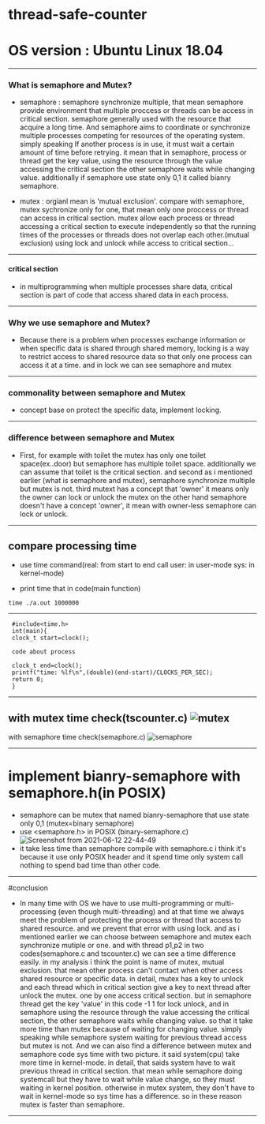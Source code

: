 # thread-safe-counter
# OS version : Ubuntu Linux 18.04


------------

### What is semaphore and Mutex?
+ semaphore : semaphore synchronize multiple, that mean semaphore provide environment that multiple proccess or threads can be access in critical section. semaphore generally used with the resource that acquire a long time.
 And semaphore aims to coordinate or synchronize multiple processes competing for resources of the operating system.
simply speaking If another process is in use, it must wait a certain amount of time before retrying. it mean that in semaphore, process or thread get the key value, using the resource through the value accessing the critical section the other semaphore waits while changing value.
additionally if semaphore use state only 0,1 it called bianry semaphore.

+ mutex : orgianl mean is 'mutual exclusion'. compare with semaphore, mutex sychronize only for one, that mean only one proccess or thread can access in critical section.
mutex allow each process or thread accessing a critical section to execute independently so that the running times of the processes or threads does not overlap each other.(mutual exclusion)
using lock and unlock while access to critical section...

------------
#### critical section
+ in multiprogramming when multiple processes share data, critical section is part of code that access shared data in each process.
------------
### Why we use semaphore and Mutex?
+ Because there is a problem when processes exchange information or when specific data is shared through shared memory, locking is a way to restrict access to shared resource data so that only one process can access it at a time. and in lock we can see semaphore and mutex

------------

### commonality between semaphore and Mutex
+ concept base on protect the specific data, implement locking.

------------

### difference between semaphore and Mutex
+ First, for example with toilet the mutex has only one toilet space(ex..door) but semaphore has multiple toilet space. additionally we can assume that toilet is the critical section.
and second as i mentioned earlier (what is semaphore and mutex), semaphore synchronize multiple but mutex is not.
third mutext has a concept that 'owner' it means only the owner can lock or unlock the mutex on the other hand semaphore doesn't have a concept 'owner', it mean with owner-less semaphore can lock or unlock.
------------

## compare processing time
+ use time command(real: from start to end call    user: in user-mode   sys: in kernel-mode)

+ print time that in code(main function)
```
time ./a.out 1000000
```
------------
```
 #include<time.h>
 int(main){
 clock_t start=clock();

 code about process

 clock_t end=clock();
 printf("time: %lf\n",(double)(end-start)/CLOCKS_PER_SEC);
 return 0;
 }
```
------------
with mutex time check(tscounter.c)
![mutex](https://user-images.githubusercontent.com/80217642/121780058-913d7d80-cbd9-11eb-990c-d1d1eac2e068.png)
------------
with semaphore time check(semaphore.c)
![semaphore](https://user-images.githubusercontent.com/80217642/121780084-b500c380-cbd9-11eb-9d52-7c25f19e6e59.png)

------------
# implement bianry-semaphore with semaphore.h(in POSIX)
+ semaphore can be mutex that named bianry-semaphore that use state only 0,1
 (mutex=binary semaphore)
+ use <semaphore.h> in POSIX (binary-semaphore.c)
![Screenshot from 2021-06-12 22-44-49](https://user-images.githubusercontent.com/80217642/121780121-e5486200-cbd9-11eb-90b3-7dc06d164d74.png)
+ it take less time than semaphore compile with semaphore.c i think it's because it use only POSIX header and it spend time only system call nothing to spend bad time than other code.
------------
 
#conclusion
+ In many time with OS we have to use multi-programming or multi-processing (even though multi-threading) and at that time we always meet the problem of protecting the process or thread that access to shared resource. and we prevent that error with using lock. and as i mentioned earlier we can choose between semaphore and mutex each synchronize mutiple or one.
and with thread p1,p2 in two codes(semaphore.c and tscounter.c) we can see a time difference easily.
in my analysis i think the point is name of mutex, mutual exclusion. that mean other process can't contact when other access shared resource or specific data.
in detail, mutex has a key to unlock and each thread which in critical section give a key to next thread after unlock the mutex. one by one access critical section.
but in semaphore thread get the key 'value' in this code -1 1 for lock unlock, and in semaphore using the resource through the value accessing the critical section, the other semaphore waits while changing value.
so that it take more time than mutex because of waiting for changing value.
simply speaking while semaphore system waiting for previous thread access but mutex is not.
And we can also find a difference between mutex and semaphore code sys time with two picture. it said system(cpu) take more time in kernel-mode. in detail, that saids system have to wait previous thread in critical section. that mean while semaphore doing systemcall but they have to wait while value change, so they must waiting in kernel position. otherwise in mutex system, they don't have to wait in kernel-mode so sys time has a difference.
so in these reason mutex is faster than semaphore.
------------






